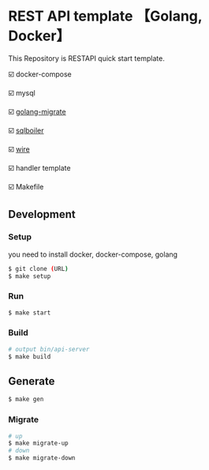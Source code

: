 # REST API template 【Golang, Docker】
This Repository is RESTAPI quick start template.

☑️ docker-compose

☑️ mysql

☑️ [golang-migrate](https://github.com/golang-migrate/migrate)

☑️ [sqlboiler](https://github.com/volatiletech/sqlboiler)

☑️ [wire](https://github.com/google/wire)

☑️ handler template

☑️ Makefile

## Development
### Setup
you need to install docker, docker-compose, golang
```sh
$ git clone (URL)
$ make setup
```

### Run
```sh
$ make start
```

### Build
```sh
# output bin/api-server
$ make build
```

## Generate
```sh
$ make gen
```

### Migrate
```sh
# up
$ make migrate-up
# down
$ make migrate-down
```
